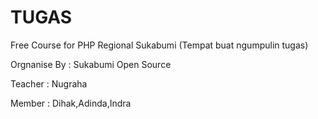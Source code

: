 # TUGAS

Free Course for PHP Regional Sukabumi
(Tempat buat ngumpulin tugas)

Orgnanise By : Sukabumi Open Source

Teacher : Nugraha

Member : Dihak,Adinda,Indra
